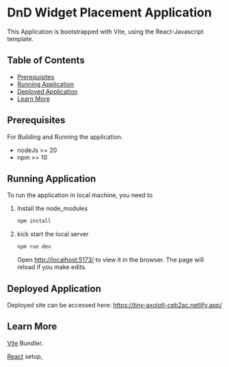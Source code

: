 # DnD Widget Placement Application

This Application is bootstrapped with Vite, using the React-Javascript template.

## Table of Contents

- [Prerequisites](#prerequisite)
- [Running Application](#running-application)
- [Deployed Application](#deployed-application)
- [Learn More](#learn-more)

## Prerequisites

For Building and Running the application.

- nodeJs >= 20
- npm >= 10

## Running Application

To run the application in local machine, you need to

1. Install the node_modules
   ```bash
   npm install
   ```
1. kick start the local server

   ```bash
   npm run dev
   ```

   Open [http://localhost:5173/](http://localhost:5173/) to view it in the browser.
   The page will reload if you make edits.

## Deployed Application

Deployed site can be accessed here: https://tiny-axolotl-ceb2ac.netlify.app/

## Learn More

[Vite](https://vitejs.dev/) Bundler.

[React](https://react.dev/learn/start-a-new-react-project) setup,
